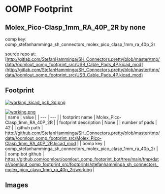 # OOMP Footprint  
## Molex_Pico-Clasp_1mm_RA_40P_2R  by none  
  
oomp key: oomp_stefanhamminga_sh_connectors_molex_pico_clasp_1mm_ra_40p_2r  
  
source repo at: [http://gitlab.com/StefanHamminga/SH_Connectors.pretty/blob/master/tmp/data//oomlout_oomp_footprint_src/USB_Cable_Pads_4P.kicad_mod](http://gitlab.com/StefanHamminga/SH_Connectors.pretty/blob/master/tmp/data//oomlout_oomp_footprint_src/USB_Cable_Pads_4P.kicad_mod)  
## Footprint  
  
[![working_kicad_pcb_3d.png](working_kicad_pcb_3d_600.png)](working_kicad_pcb_3d.png)  
  
[![working.png](working_600.png)](working.png)  
| name | value | 
| --- | --- | 
| footprint name | Molex_Pico-Clasp_1mm_RA_40P_2R | 
| footprint description | None | 
| number of pads | 42 | 
| github path | http://github.com/StefanHamminga/SH_Connectors.pretty/blob/master/tmp/data//oomlout_oomp_footprint_src/Molex_Pico-Clasp_1mm_RA_40P_2R.kicad_mod | 
| oomp key | oomp_stefanhamminga_sh_connectors_molex_pico_clasp_1mm_ra_40p_2r | 
| oomp bot github | https://github.com/oomlout/oomlout_oomp_footprint_bot/tree/main/tmp/data//oomlout_oomp_footprint_src/footprints/stefanhamminga_sh_connectors_molex_pico_clasp_1mm_ra_40p_2r/working | 
## Images  

